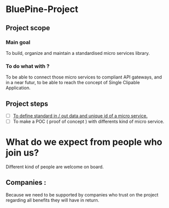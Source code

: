 # BluePine-Project
## Project scope
### Main goal
To build, organize and maintain a standardised micro services library.
### To do what with ?
To be able to connect those micro services to compliant API gateways, and in a near futur, to be able to reach the concept of Single Clipable Application. 
## Project steps
- [ ] [To define standard in / out data and unique id of a micro service.](../wiki/In---out--data-exchange-standard-of-a-micro-service)
- [ ] To make a POC ( proof of concept ) with differents kind of micro service.
# What do we expect from people who join us?
Different kind of people are welcome on board.
## Companies :
Because we need to be supported by companies who trust on the project regarding all benefits they will have in return.
